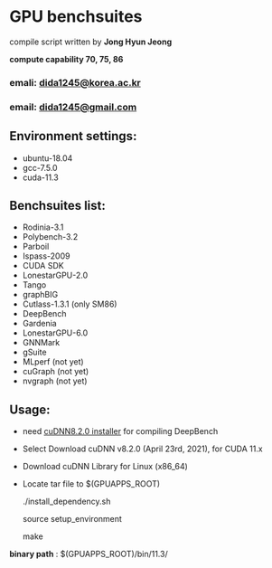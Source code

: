 # GPU benchsuites 
compile script written by **Jong Hyun Jeong**

**compute capability 70, 75, 86**

### emali: dida1245@korea.ac.kr
### email: dida1245@gmail.com

## Environment settings:
* ubuntu-18.04
* gcc-7.5.0
* cuda-11.3

## Benchsuites list: 
* Rodinia-3.1
* Polybench-3.2
* Parboil
* Ispass-2009
* CUDA SDK
* LonestarGPU-2.0
* Tango
* graphBIG
* Cutlass-1.3.1 (only SM86)
* DeepBench
* Gardenia
* LonestarGPU-6.0
* GNNMark 
* gSuite 
* MLperf (not yet)
* cuGraph (not yet) 
* nvgraph (not yet)

## Usage:
* need [cuDNN8.2.0 installer](https://developer.nvidia.com/rdp/cudnn-archive) for compiling DeepBench
* Select Download cuDNN v8.2.0 (April 23rd, 2021), for CUDA 11.x
* Download cuDNN Library for Linux (x86_64)
* Locate tar file to $(GPUAPPS_ROOT)
	
	./install_dependency.sh 

	source setup_environment

	make
	
**binary path** : $(GPUAPPS_ROOT)/bin/11.3/
